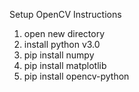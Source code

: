 Setup OpenCV Instructions

1. open new directory
2. install python v3.0
3. pip install numpy
4. pip install matplotlib
5. pip install opencv-python


